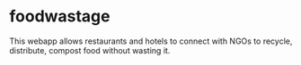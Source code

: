 # foodwastage
This webapp allows restaurants and hotels to connect with NGOs to recycle, distribute, compost food without wasting it.
